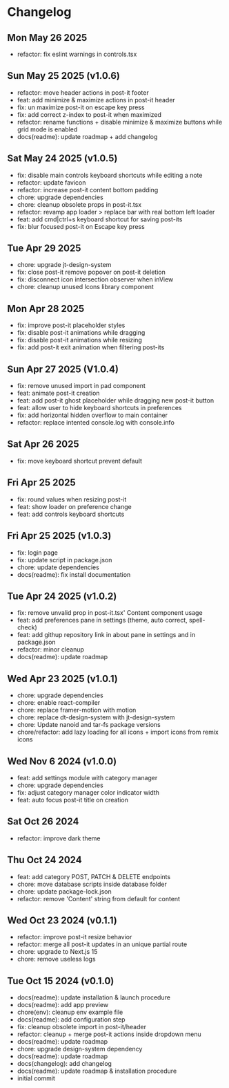 # Changelog

## Mon May 26 2025

- refactor: fix eslint warnings in controls.tsx

## Sun May 25 2025 (v1.0.6)

- refactor: move header actions in post-it footer
- feat: add minimize & maximize actions in post-it header
- fix: un maximize post-it on escape key press
- fix: add correct z-index to post-it when maximized
- refactor: rename functions + disable minimize & maximize buttons while grid mode is enabled
- docs(readme): update roadmap + add changelog

## Sat May 24 2025 (v1.0.5)

- fix: disable main controls keyboard shortcuts while editing a note
- refactor: update favicon
- refactor: increase post-it content bottom padding
- chore: upgrade dependencies
- chore: cleanup obsolete props in post-it.tsx
- refactor: revamp app loader > replace bar with real bottom left loader
- feat: add cmd|ctrl+s keyboard shortcut for saving post-its
- fix: blur focused post-it on Escape key press

## Tue Apr 29 2025

- chore: upgrade jt-design-system
- fix: close post-it remove popover on post-it deletion
- fix: disconnect icon intersection observer when inView
- chore: cleanup unused Icons library component

## Mon Apr 28 2025

- fix: improve post-it placeholder styles
- fix: disable post-it animations while dragging
- fix: disable post-it animations while resizing
- fix: add post-it exit animation when filtering post-its

## Sun Apr 27 2025 (V1.0.4)

- fix: remove unused import in pad component
- feat: animate post-it creation
- feat: add post-it ghost placeholder while dragging new post-it button
- feat: allow user to hide keyboard shortcuts in preferences
- fix: add horizontal hidden overflow to main container
- refactor: replace intented console.log with console.info

## Sat Apr 26 2025

- fix: move keyboard shortcut prevent default

## Fri Apr 25 2025

- fix: round values when resizing post-it
- feat: show loader on preference change
- feat: add controls keyboard shortcuts

## Fri Apr 25 2025 (v1.0.3)

- fix: login page
- fix: update script in package.json
- chore: update dependencies
- docs(readme): fix install documentation

## Tue Apr 24 2025 (v1.0.2)

- fix: remove unvalid prop in post-it.tsx' Content component usage
- feat: add preferences pane in settings (theme, auto correct, spell-check)
- feat: add githup repository link in about pane in settings and in package.json
- refactor: minor cleanup
- docs(readme): update roadmap

## Wed Apr 23 2025 (v1.0.1)

- chore: upgrade dependencies
- chore: enable react-compiler
- chore: replace framer-motion with motion
- chore: replace dt-design-system with jt-design-system
- chore: Update nanoid and tar-fs package versions
- chore/refactor: add lazy loading for all icons + import icons from remix icons

## Wed Nov 6 2024 (v1.0.0)

- feat: add settings module with category manager
- chore: upgrade dependencies
- fix: adjust category manager color indicator width
- feat: auto focus post-it title on creation

## Sat Oct 26 2024

- refactor: improve dark theme

## Thu Oct 24 2024

- feat: add category POST, PATCH & DELETE endpoints
- chore: move database scripts inside database folder
- chore: update package-lock.json
- refactor: remove 'Content' string from default for content

## Wed Oct 23 2024 (v0.1.1)

- refactor: improve post-it resize behavior
- refactor: merge all post-it updates in an unique partial route
- chore: upgrade to Next.js 15
- chore: remove useless logs

## Tue Oct 15 2024 (v0.1.0)

- docs(readme): update installation & launch procedure
- docs(readme): add app preview
- chore(env): cleanup env example file
- docs(readme): add configuration step
- fix: cleanup obsolete import in post-it/header
- refactor: cleanup + merge post-it actions inside dropdown menu
- docs(readme): update roadmap
- chore: upgrade design-system dependency
- docs(readme): update roadmap
- docs(changelog): add changelog
- docs(readme): update roadmap & installation procedure
- initial commit
